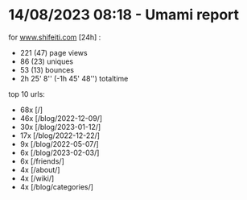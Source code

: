 # 14/08/2023 08:18 - Umami report
for www.shifeiti.com [24h] :

 - 221 (47) page views
 - 86 (23) uniques
 - 53 (13) bounces
 - 2h 25' 8'' (-1h 45' 48'') totaltime


top 10 urls:
 - 68x [/]
 - 46x [/blog/2022-12-09/]
 - 30x [/blog/2023-01-12/]
 - 17x [/blog/2022-12-22/]
 - 9x [/blog/2022-05-07/]
 - 6x [/blog/2023-02-03/]
 - 6x [/friends/]
 - 4x [/about/]
 - 4x [/wiki/]
 - 4x [/blog/categories/]


